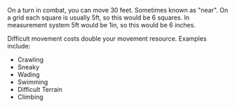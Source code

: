On a turn in combat, you can move 30 feet. Sometimes known as "near". On a grid each square is usually 5ft, so this would be 6 squares. In measurement system 5ft would be 1in, so this would be 6 inches.

Difficult movement costs double your movement resource. Examples include:
- Crawling
- Sneaky
- Wading
- Swimming
- Difficult Terrain
- Climbing